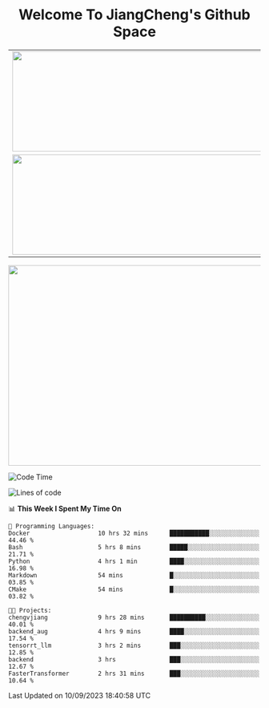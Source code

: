 <h1 align="center">Welcome To JiangCheng's Github Space</h1>

<table align="center" frame="void" rules="none" >
  <tr>
    <td>
      <div align="center"> <img height="200px" width="500px"  src="https://github-readme-stats.vercel.app/api?username=thisjiang&hide_title=true&hide_border=true&layout=compact&show_icons=trueline_height=21&text_color=000&icon_color=000&bg_color=0,ea6161,ffc64d,fffc4d,52fa5a&theme=graywhite" /> </div>
    </td>
    <td>
      <div align="center"> <img height="200px" width="500px" src="https://github-readme-stats.vercel.app/api/top-langs/?username=thisjiang&hide_title=true&hide_border=true&layout=compact&langs_count=6&text_color=000&icon_color=fff&bg_color=0,52fa5a,4dfcff,c64dff&theme=graywhite" /> </div>
    </td>
  </tr>
  <tr>
    <td>
      <div align="center"> <img height="200px" width="500px" src="https://github-readme-streak-stats.herokuapp.com/?user=thisjiang&hide_title=true&hide_border=true&layout=compact&langs_count=6" /> </div>
    </td>
    <td>
      <div align="center"> 
      <a href="https://github.com/" target="_blank"><img style="margin: 10px" src="https://profilinator.rishav.dev/skills-assets/git-scm-icon.svg" alt="Git" height="50" /></a>  
      <a href="https://www.linux.org/" target="_blank"><img style="margin: 10px" src="https://profilinator.rishav.dev/skills-assets/linux-original.svg" alt="Linux" height="50" /></a>  
      <a href="https://www.gnu.org/software/bash/" target="_blank"><img style="margin: 10px" src="https://profilinator.rishav.dev/skills-assets/gnu_bash-icon.svg" alt="Bash" height="50" /></a>  
      </div>
    </td>
  </tr>
</table>

<div align="center"> <img height="400px" width="1000px" src="https://github-readme-activity-graph.cyclic.app/graph?username=thisjiang&theme=react&hide_title=true&hide_border=true&layout=compact&langs_count=6" /> </div></td>

<!--START_SECTION:waka-->
![Code Time](http://img.shields.io/badge/Code%20Time-228%20hrs%2031%20mins-blue)

![Lines of code](https://img.shields.io/badge/From%20Hello%20World%20I%27ve%20Written-562.7%20thousand%20lines%20of%20code-blue)

📊 **This Week I Spent My Time On** 

```text
💬 Programming Languages: 
Docker                   10 hrs 32 mins      ███████████░░░░░░░░░░░░░░   44.46 % 
Bash                     5 hrs 8 mins        █████░░░░░░░░░░░░░░░░░░░░   21.71 % 
Python                   4 hrs 1 min         ████░░░░░░░░░░░░░░░░░░░░░   16.98 % 
Markdown                 54 mins             █░░░░░░░░░░░░░░░░░░░░░░░░   03.85 % 
CMake                    54 mins             █░░░░░░░░░░░░░░░░░░░░░░░░   03.82 % 

🐱‍💻 Projects: 
chengvjiang              9 hrs 28 mins       ██████████░░░░░░░░░░░░░░░   40.01 % 
backend_aug              4 hrs 9 mins        ████░░░░░░░░░░░░░░░░░░░░░   17.54 % 
tensorrt_llm             3 hrs 2 mins        ███░░░░░░░░░░░░░░░░░░░░░░   12.85 % 
backend                  3 hrs               ███░░░░░░░░░░░░░░░░░░░░░░   12.67 % 
FasterTransformer        2 hrs 31 mins       ███░░░░░░░░░░░░░░░░░░░░░░   10.64 % 
```


 Last Updated on 10/09/2023 18:40:58 UTC
<!--END_SECTION:waka-->
